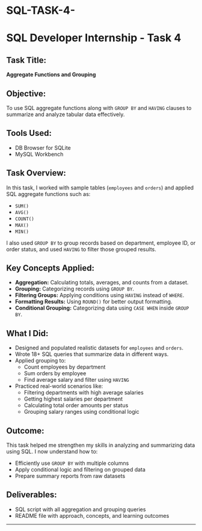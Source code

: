 # SQL-TASK-4-
# SQL Developer Internship - Task 4

##  Task Title:
**Aggregate Functions and Grouping**

##  Objective:
To use SQL aggregate functions along with `GROUP BY` and `HAVING` clauses to summarize and analyze tabular data effectively.

## Tools Used:
- DB Browser for SQLite
- MySQL Workbench

## Task Overview:
In this task, I worked with sample tables (`employees` and `orders`) and applied SQL aggregate functions such as:
- `SUM()`
- `AVG()`
- `COUNT()`
- `MAX()`
- `MIN()`

I also used `GROUP BY` to group records based on department, employee ID, or order status, and used `HAVING` to filter those grouped results.

## Key Concepts Applied:
- **Aggregation:** Calculating totals, averages, and counts from a dataset.
- **Grouping:** Categorizing records using `GROUP BY`.
- **Filtering Groups:** Applying conditions using `HAVING` instead of `WHERE`.
- **Formatting Results:** Using `ROUND()` for better output formatting.
- **Conditional Grouping:** Categorizing data using `CASE WHEN` inside `GROUP BY`.

##  What I Did:
- Designed and populated realistic datasets for `employees` and `orders`.
- Wrote 18+ SQL queries that summarize data in different ways.
- Applied grouping to:
  - Count employees by department
  - Sum orders by employee
  - Find average salary and filter using `HAVING`
- Practiced real-world scenarios like:
  - Filtering departments with high average salaries
  - Getting highest salaries per department
  - Calculating total order amounts per status
  - Grouping salary ranges using conditional logic

##  Outcome:
This task helped me strengthen my skills in analyzing and summarizing data using SQL. I now understand how to:
- Efficiently use `GROUP BY` with multiple columns
- Apply conditional logic and filtering on grouped data
- Prepare summary reports from raw datasets

##  Deliverables:
- SQL script with all aggregation and grouping queries
- README file with approach, concepts, and learning outcomes

---
